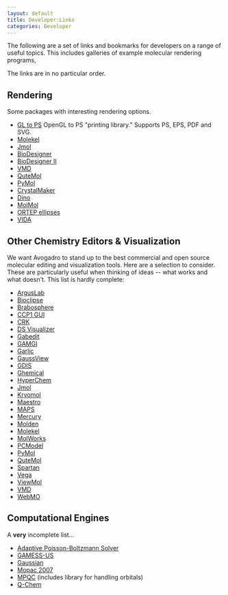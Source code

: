```yaml
---
layout: default
title: Developer:Links
categories: Developer
---
```




The following are a set of links and bookmarks for developers on a range of useful topics. This includes galleries of example molecular rendering programs,

The links are in no particular order.

Rendering
---------

Some packages with interesting rendering options.

-   [GL to PS](http://geuz.org/gl2ps/) OpenGL to PS "printing library." Supports PS, EPS, PDF and SVG.
-   [Molekel](http://bioinformatics.org/molekel/wiki/Main/Gallery)
-   [Jmol](http://jmol.sourceforge.net/screenshots/)
-   [BioDesigner](http://pirx.com/biodesigner/gallery.html)
-   [BioDesigner II](http://www.pirx.com/bio_gallery/)
-   [VMD](http://www.ks.uiuc.edu/Research/vmd/allversions/repimages/)
-   [QuteMol](http://qutemol.sourceforge.net/sidetoside/)
-   [PyMol](http://pymol.sourceforge.net/pmimag/sel4.html)
-   [CrystalMaker](http://www.crystalmaker.com/crystalmaker/gallery.html)
-   [Dino](http://www.dino3d.org/gallery.php)
-   [MolMol](http://hugin.ethz.ch/wuthrich/software/molmol/gallery.html)
-   [ORTEP ellipses](http://www.chem.gla.ac.uk/~louis/software/ortep3/gallery.html)
-   [VIDA](http://www.eyesopen.com/products/applications/vida.html)

Other Chemistry Editors & Visualization
---------------------------------------

We want Avogadro to stand up to the best commercial and open source molecular editing and visualization tools. Here are a selection to consider. These are particularly useful when thinking of ideas -- what works and what doesn't. This list is hardly complete:

-   [ArgusLab](http://www.arguslab.com/)
-   [Bioclipse](http://bioclipse.net/)
-   [Brabosphere](http://www.brabosphere.be/)
-   [CCP1 GUI](http://www.cse.scitech.ac.uk/qcg/ccp1gui/)
-   [CRK](http://crk.sourceforge.net/)
-   [DS Visualizer](http://www.accelrys.com/products/downloads/ds_visualizer/)
-   [Gabedit](http://gabedit.sourceforge.net/)
-   [GAMGI](http://www.gamgi.org/)
-   [Garlic](http://garlic.mefos.hr/garlic/index.html)
-   [GaussView](http://www.gaussian.com/gv_plat.htm)
-   [GDIS](http://gdis.sourceforge.net/)
-   [Ghemical](http://www.uku.fi/~thassine/projects/ghemical/)
-   [HyperChem](http://www.hyper.com/)
-   [Jmol](http://jmol.sourceforge.net/)
-   [Kryomol](http://desoft03.usc.es/armando/software/kryomol.html)
-   [Maestro](http://www.schrodinger.com/ProductDescription.php?mID=6&sID=15&cID=0)
-   [MAPS](http://www.scienomics.com/products/maps_platform.php)
-   [Mercury](http://www.ccdc.cam.ac.uk/products/csd_system/mercury_csd/)
-   [Molden](http://www.cmbi.ru.nl/molden/molden.html)
-   [Molekel](http://www.bioinformatics.org/molekel/wiki/)
-   [MolWorks](http://www.molworks.com/en/)
-   [PCModel](http://www.serenasoft.com/)
-   [PyMol](http://pymol.sourceforge.net/)
-   [QuteMol](http://qutemol.sourceforge.net/)
-   [Spartan](http://wavefun.com/products/spartan.html)
-   [Vega](http://www.ddl.unimi.it/vega/index2.htm)
-   [ViewMol](http://viewmol.sourceforge.net/screenshots.html)
-   [VMD](http://www.ks.uiuc.edu/Research/vmd/)
-   [WebMO](http://www.webmo.net/tour/)

Computational Engines
---------------------

A **very** incomplete list...

-   [Adaptive Poisson-Boltzmann Solver](http://apbs.sourceforge.net/)
-   [GAMESS-US](http://www.msg.ameslab.gov/GAMESS/)
-   [Gaussian](http://www.gaussian.com/)
-   [Mopac 2007](http://openmopac.net/)
-   [MPQC](http://mpqc.org/) (includes library for handling orbitals)
-   [Q-Chem](http://www.q-chem.com/)



